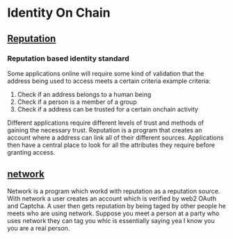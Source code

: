 # Identity On Chain

## [Reputation](https://github.com/Web3-Builders-Alliance/user_profile_standard/tree/main/programs/reputation)

### Reputation based identity standard

Some applications online will require some kind of validation that the address being used
to access meets a certain criteria  example criteria:
 <ol>
    <li>Check if an address belongs to a human being</li>
    <li>Check if a person is a member of a group</li>
    <li>Check if a address can be trusted for a certain onchain activity</li>
 </ol>

Different applications require different levels of trust and methods of gaining the necessary trust.
Reputation is a program that creates an account where a address can link all of their different 
sources.
Applications then have a central place to look for all the attributes they require before granting
access.

## [network](https://github.com/Web3-Builders-Alliance/user_profile_standard/tree/main/programs/network) 
Network is a program which workd with reputation as a reputation source.
With network a user creates an account which is verified by web2 OAuth and Captcha.
A user then gets reputation by being taged by other people he meets who are using network.
Suppose you meet a person at a party who uses network they can tag you whic is essentially saying
yea I know you you are a real person. 




